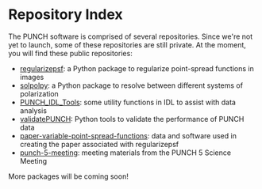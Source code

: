 # Repository Index

The PUNCH software is comprised of several repositories. Since we're not yet to launch, some of these repositories are still private. At the moment, you will find these public repositories:

- [regularizepsf](https://github.com/punch-mission/regularizepsf): a Python package to regularize point-spread functions in images
- [solpolpy](https://github.com/punch-mission/solpolpy): a Python package to resolve between different systems of polarization
- [PUNCH_IDL_Tools](https://github.com/punch-mission/PUNCH_IDL_Tools): some utility functions in IDL to assist with data analysis
- [validatePUNCH](https://github.com/punch-mission/validatePUNCH): Python tools to validate the performance of PUNCH data
- [paper-variable-point-spread-functions](https://github.com/punch-mission/paper-variable-point-spread-functions): data and software used in creating the paper associated with regularizepsf
- [punch-5-meeting](https://github.com/punch-mission/punch-5-meeting): meeting materials from the PUNCH 5 Science Meeting

More packages will be coming soon!
